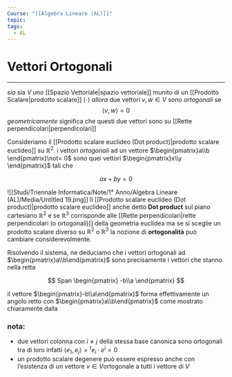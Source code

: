```yaml
---
Course: "[[Algebra Lineare (AL)]]"
topic: 
tags:
  - AL
---
```

# Vettori Ortogonali
---
_sia_ sia $V$ uno [[Spazio Vettoriale|spazio vettoriale]] munito di un [[Prodotto Scalare|prodotto scalare]] $\langle \cdot\rangle$ 
_allora_ due vettori $v,w \in V$ sono _ortogonali_ se$$
\langle v,w \rangle = 0
$$
_geometricamente_ significa che questi due vettori sono su [[Rette perpendicolari|perpendicolari]] 

Consideriamo il [[Prodotto scalare euclideo (Dot product)|prodotto scalare euclideo]] su $\mathbb{R}^2$. i vettori _ortogonali_ ad un vettore $\begin{pmatrix}a\\b \end{pmatrix}\not= 0$ sono quei vettori $\begin{pmatrix}x\\y \end{pmatrix}$ tali che

$$
ax + by =0
$$

![[Studi/Triennale Informatica/Note/1° Anno/Algebra Lineare (AL)/Media/Untitled 19.png]]
Il [[Prodotto scalare euclideo (Dot product)|prodotto scalare euclideo]] anche detto __Dot product__ sul piano cartesiano $\mathbb{R}^2$ e se $\mathbb{R}^3$ corrisponde alle [[Rette perpendicolari|rette perpendicolari (o ortogonali)]] della geometria euclidea ma se si sceglie un  prodotto scalare diverso su $\mathbb{R}^2$ o $\mathbb{R}^3$ la nozione di __ortogonalità__ può cambiare considerevolmente.

Risolvendo il sistema, ne deduciamo che i vettori ortogonali ad $\begin{pmatrix}a\\b\end{pmatrix}$
 sono precisamente i vettori che stanno nella retta

$$
Span
\begin{pmatrix}
-b\\a
\end{pmatrix}
$$

il vettore $\begin{pmatrix}-b\\a\end{pmatrix}$ forma effettivamente un angolo retto con $\begin{pmatrix}a\\b\end{pmatrix}$ come mostrato chiaramente dalla  

### nota:
- due vettori colonna con $i \not=j$ della stessa base canonica sono ortogonali tra di loro infatti $\langle e_1,e_j \rangle = {}^te_i \cdot e^i =0$
- un prodotto scalare degenere può essere espresso anche con l’esistenza di un vettore $v \in V$ortogonale a tutti i vettore di $V$
